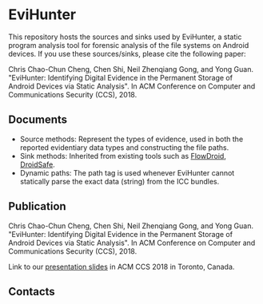 # EviHunter
This repository hosts the sources and sinks used by EviHunter, a static program analysis tool for forensic analysis of the file systems on Android devices. If you use these sources/sinks, please cite the following paper:

Chris Chao-Chun Cheng, Chen Shi, Neil Zhenqiang Gong, and Yong Guan. "EviHunter: Identifying Digital Evidence in the Permanent Storage of Android Devices via Static Analysis". In ACM Conference on Computer and Communications Security (CCS), 2018.

  ## Documents
  - Source methods: Represent the types of evidence, used in both the reported evidentiary data types and constructing the file paths.
  - Sink methods: Inherited from existing tools such as [FlowDroid](https://github.com/secure-software-engineering/FlowDroid), [DroidSafe](https://github.com/MIT-PAC/droidsafe-src).
  - Dynamic paths: The path tag <intent> is used whenever EviHunter cannot statically parse the exact data (string) from the ICC bundles.
  
  ## Publication
  Chris Chao-Chun Cheng, Chen Shi, Neil Zhenqiang Gong, and Yong Guan. "EviHunter: Identifying Digital Evidence in the Permanent Storage of Android Devices via Static Analysis". In ACM Conference on Computer and Communications Security (CCS), 2018.
  
Link to our [presentation slides](https://drive.google.com/file/d/1BuVSfVueBKidzo8T1cYBQB9jjR7QJuXH/view?usp=sharing) in ACM CCS 2018 in Toronto, Canada.
  
  ## Contacts
